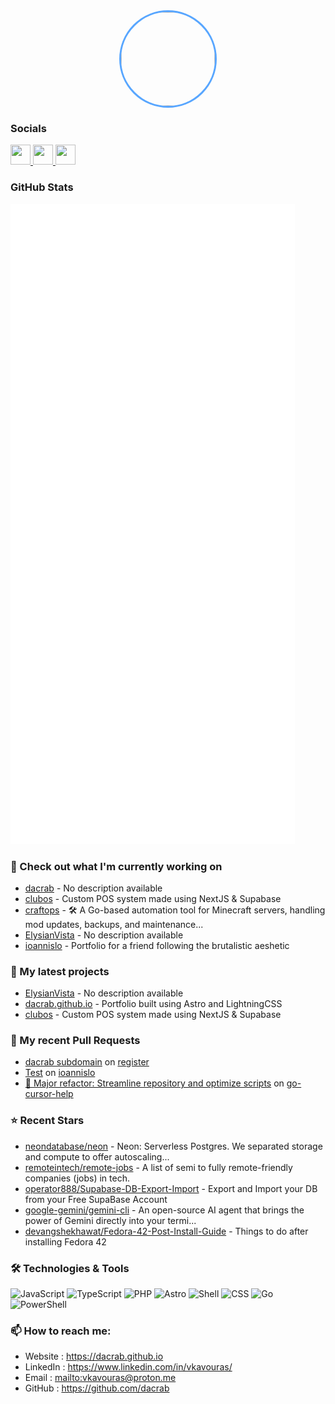 <div align="center">
  <img src="https://avatars.githubusercontent.com/u/97808411?v=4" width="150" height="150" style="border-radius: 50%; border: 3px solid #58A6FF;" />
</div>

### Socials

<p align="left"> <a href="https://github.com/dacrab" target="_blank" rel="noreferrer"> <picture> <source media="(prefers-color-scheme: dark)" srcset="https://raw.githubusercontent.com/danielcranney/readme-generator/main/public/icons/socials/github-dark.svg" /> <source media="(prefers-color-scheme: light)" srcset="https://raw.githubusercontent.com/danielcranney/readme-generator/main/public/icons/socials/github.svg" /> <img src="https://raw.githubusercontent.com/danielcranney/readme-generator/main/public/icons/socials/github.svg" width="32" height="32" /> </picture> </a> <a href="https://www.linkedin.com/in/vkavouras/" target="_blank" rel="noreferrer"> <picture> <source media="(prefers-color-scheme: dark)" srcset="https://raw.githubusercontent.com/danielcranney/readme-generator/main/public/icons/socials/linkedin-dark.svg" /> <source media="(prefers-color-scheme: light)" srcset="https://raw.githubusercontent.com/danielcranney/readme-generator/main/public/icons/socials/linkedin.svg" /> <img src="https://raw.githubusercontent.com/danielcranney/readme-generator/main/public/icons/socials/linkedin.svg" width="32" height="32" /> </picture> </a> <a href="https://www.instagram.com/killcrb/" target="_blank" rel="noreferrer"> <picture> <source media="(prefers-color-scheme: dark)" srcset="https://raw.githubusercontent.com/danielcranney/readme-generator/main/public/icons/socials/instagram-dark.svg" /> <source media="(prefers-color-scheme: light)" srcset="https://raw.githubusercontent.com/danielcranney/readme-generator/main/public/icons/socials/instagram.svg" /> <img src="https://raw.githubusercontent.com/danielcranney/readme-generator/main/public/icons/socials/instagram.svg" width="32" height="32" /> </picture> </a> </p>

### GitHub Stats

<p align="left"><img src="https://raw.githubusercontent.com/dacrab/dacrab/main/github-metrics.svg" /></p>

### 👷 Check out what I'm currently working on

* [dacrab](https://github.com/dacrab/dacrab) - No description available
* [clubos](https://github.com/dacrab/clubos) - Custom POS system made using NextJS & Supabase
* [craftops](https://github.com/dacrab/craftops) - 🛠️ A Go-based automation tool for Minecraft servers, handling mod updates, backups, and maintenance...
* [ElysianVista](https://github.com/dacrab/ElysianVista) - No description available
* [ioannislo](https://github.com/dacrab/ioannislo) - Portfolio for a friend following the brutalistic aeshetic

### 🌱 My latest projects

* [ElysianVista](https://github.com/dacrab/ElysianVista) - No description available
* [dacrab.github.io](https://github.com/dacrab/dacrab.github.io) - Portfolio built using Astro and LightningCSS
* [clubos](https://github.com/dacrab/clubos) - Custom POS system made using NextJS & Supabase

### 🔨 My recent Pull Requests

* [dacrab subdomain](https://github.com/is-a-dev/register/pull/25480) on [register](https://github.com/is-a-dev/register)
* [Test](https://github.com/dacrab/ioannislo/pull/1) on [ioannislo](https://github.com/dacrab/ioannislo)
* [🚀 Major refactor: Streamline repository and optimize scripts](https://github.com/yuaotian/go-cursor-help/pull/568) on [go-cursor-help](https://github.com/yuaotian/go-cursor-help)

### ⭐ Recent Stars

* [neondatabase/neon](https://github.com/neondatabase/neon) - Neon: Serverless Postgres. We separated storage and compute to offer autoscaling...
* [remoteintech/remote-jobs](https://github.com/remoteintech/remote-jobs) - A list of semi to fully remote-friendly companies (jobs) in tech.
* [operator888/Supabase-DB-Export-Import](https://github.com/operator888/Supabase-DB-Export-Import) - Export and Import your DB from your Free SupaBase Account
* [google-gemini/gemini-cli](https://github.com/google-gemini/gemini-cli) - An open-source AI agent that brings the power of Gemini directly into your termi...
* [devangshekhawat/Fedora-42-Post-Install-Guide](https://github.com/devangshekhawat/Fedora-42-Post-Install-Guide) - Things to do after installing Fedora 42

### 🛠️ Technologies & Tools

![JavaScript](https://img.shields.io/badge/JavaScript-F7DF1E?style=for-the-badge&logoColor=white)
![TypeScript](https://img.shields.io/badge/TypeScript-3178C6?style=for-the-badge&logoColor=white)
![PHP](https://img.shields.io/badge/PHP-777BB4?style=for-the-badge&logoColor=white)
![Astro](https://img.shields.io/badge/Astro-FF5D01?style=for-the-badge&logoColor=white)
![Shell](https://img.shields.io/badge/Shell-89e051?style=for-the-badge&logoColor=white)
![CSS](https://img.shields.io/badge/CSS-1572B6?style=for-the-badge&logoColor=white)
![Go](https://img.shields.io/badge/Go-00ADD8?style=for-the-badge&logoColor=white)
![PowerShell](https://img.shields.io/badge/PowerShell-666666?style=for-the-badge&logoColor=white)

### 📫 How to reach me:
  - Website  : <https://dacrab.github.io>
  - LinkedIn : <https://www.linkedin.com/in/vkavouras/>
  - Email    : <mailto:vkavouras@proton.me>
  - GitHub   : <https://github.com/dacrab>